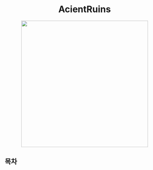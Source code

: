 # <div align=center> AcientRuins  </div>
<div align=center> <img src="./ImageFolder/GamePoster.png" width="400" heigh="600"> </div>

## 목차
